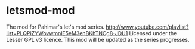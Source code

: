 letsmod-mod
==========
The mod for Pahimar's let's mod series. http://www.youtube.com/playlist?list=PLQPiZYWovwmnlE5eM3enBKhTNCg8-JDU1
Licensed under the Lesser GPL v3 licence. This mod will be updated as the series progresses.
